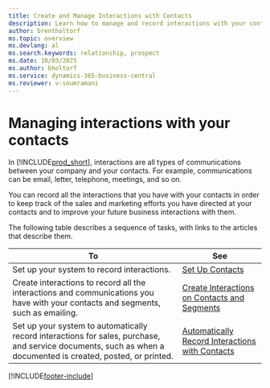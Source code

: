 ```yaml
---
title: Create and Manage Interactions with Contacts
description: Learn how to manage and record interactions with your contacts in Business Central to improve sales and marketing efforts.
author: brentholtorf
ms.topic: overview
ms.devlang: al
ms.search.keywords: relationship, prospect
ms.date: 10/03/2025
ms.author: bholtorf
ms.service: dynamics-365-business-central
ms.reviewer: v-soumramani
---
```


# Managing interactions with your contacts

In [!INCLUDE[prod_short](includes/prod_short.md)], interactions are all types of communications between your company and your contacts. For example, communications can be email, letter, telephone, meetings, and so on.

You can record all the interactions that you have with your contacts in order to keep track of the sales and marketing efforts you have directed at your contacts and to improve your future business interactions with them.

The following table describes a sequence of tasks, with links to the articles that describe them.

| To | See |
|--|--|
| Set up your system to record interactions. | [Set Up Contacts](marketing-setup-contacts.md) |
| Create interactions to record all the interactions and communications you have with your contacts and segments, such as emailing. | [Create Interactions on Contacts and Segments](marketing-how-create-interactions.md) |
| Set up your system to automatically record interactions for sales, purchase, and service documents, such as when a documented is created, posted, or printed. | [Automatically Record Interactions with Contacts](marketing-auto-record-interactions.md) |

[!INCLUDE[footer-include](includes/footer-banner.md)]